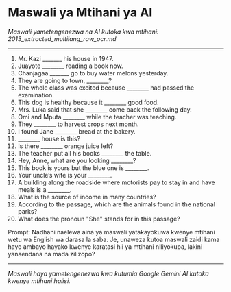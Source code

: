 # Maswali ya Mtihani ya AI
*Maswali yametengenezwa na AI kutoka kwa mtihani: 2013_extracted_multilang_raw_ocr.md*

---

1.  Mr. Kazi _______ his house in 1947.
2.  Juayote ________ reading a book now.
3.  Chanjagaa _______ go to buy water melons yesterday.
4.  They are going to town, ________?
5.  The whole class was excited because ________ had passed the examination.
6.  This dog is healthy because it ________ good food.
7.  Mrs. Luka said that she ________ come back the following day.
8.  Omi and Mputa ________ while the teacher was teaching.
9.  They ________ to harvest crops next month.
10. I found Jane ________ bread at the bakery.
11. ________ house is this?
12. Is there ________ orange juice left?
13. The teacher put all his books ________ the table.
14. Hey, Anne, what are you looking ________?
15. This book is yours but the blue one is ________.
16. Your uncle’s wife is your ________.
17. A building along the roadside where motorists pay to stay in and have meals is a ________.
18. What is the source of income in many countries?
19. According to the passage, which are the animals found in the national parks?
20. What does the pronoun "She" stands for in this passage?

Prompt: Nadhani naelewa aina ya maswali yatakayokuwa kwenye mtihani wetu wa English wa darasa la saba. Je, unaweza kutoa maswali zaidi kama hayo ambayo hayako kwenye karatasi hii ya mtihani niliyokupa, lakini yanaendana na mada zilizopo?

---
*Maswali haya yametengenezwa kwa kutumia Google Gemini AI kutoka kwenye mtihani halisi.*
